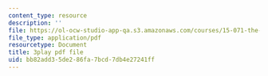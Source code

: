 ```yaml
---
content_type: resource
description: ''
file: https://ol-ocw-studio-app-qa.s3.amazonaws.com/courses/15-071-the-analytics-edge-spring-2017/bb82add35de286fa7bcd7db4e27241ff_t8nLB1AmUgE.pdf
file_type: application/pdf
resourcetype: Document
title: 3play pdf file
uid: bb82add3-5de2-86fa-7bcd-7db4e27241ff
---
```

